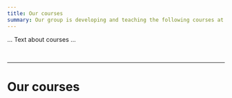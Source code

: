 ```yaml
---
title: Our courses
summary: Our group is developing and teaching the following courses at the University of Bern.
---
```


... Text about courses ...


<br>

----

# Our courses

<br>